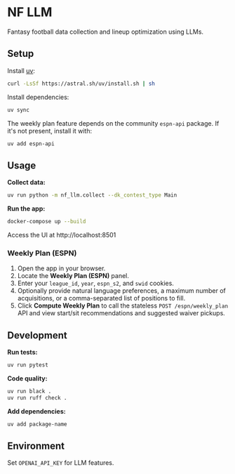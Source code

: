# NF LLM

Fantasy football data collection and lineup optimization using LLMs.

## Setup

Install [uv](https://github.com/astral-sh/uv):
```bash
curl -LsSf https://astral.sh/uv/install.sh | sh
```

Install dependencies:
```bash
uv sync
```

The weekly plan feature depends on the community `espn-api` package. If it's not
present, install it with:
```bash
uv add espn-api
```

## Usage

**Collect data:**
```bash
uv run python -m nf_llm.collect --dk_contest_type Main
```

**Run the app:**
```bash
docker-compose up --build
```

Access the UI at http://localhost:8501

### Weekly Plan (ESPN)

1. Open the app in your browser.
2. Locate the **Weekly Plan (ESPN)** panel.
3. Enter your `league_id`, `year`, `espn_s2`, and `swid` cookies.
4. Optionally provide natural language preferences, a maximum number of acquisitions, or a comma-separated list of positions to fill.
5. Click **Compute Weekly Plan** to call the stateless `POST /espn/weekly_plan` API and view start/sit recommendations and suggested waiver pickups.

## Development

**Run tests:**
```bash
uv run pytest
```

**Code quality:**
```bash
uv run black .
uv run ruff check .
```

**Add dependencies:**
```bash
uv add package-name
```

## Environment

Set `OPENAI_API_KEY` for LLM features.
